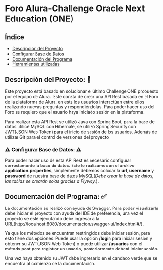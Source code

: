# Foro Alura-Challenge Oracle Next Education (ONE)
## Índice
- [Descripción del Proyecto](#descripción-del-proyecto-page_facing_up)
- [Configurar Base de Datos](#warning-configurar-base-de-datos-warning)
- [Documentación del Programa](#documentación-del-programa-white_check_mark)
- [Herramientas utilizadas](#hammer-herramientas-utilizadas-wrench)

## **Descripción del Proyecto:** :page_facing_up:
Este proyecto está basado en solucionar el último Challenge ONE propuesto por el equipo de Alura. 
Este consta de crear una API Rest basada en el Foro de la plataforma de Alura, en esta los usuarios interactúan entre ellos realizando nuevas preguntas y respondiéndolas.
Para poder hacer uso del Foro se requiero que el usuario haya iniciado sesión en la plataforma.

Para realizar esta API Rest se utilizó Java con Spring Boot, para la base de datos utilicé MySQL con Hibernate, se utilizó Spring Security con JWT(JSON Web Token) para el inicio de sesión de los usuarios. Además de utilizar Git para el control de versiones del proyecto.

### :warning: Configurar Base de Datos: :warning:
Para poder hacer uso de esta API Rest es necesario configurar correctamente la base de datos. Esto lo realizamos en el archivo **application.properties**, simplemente debemos colocar la **url**,  **username** y **password** de nuestra base de datos MySQL(*Debe crear la base de datos, las tablas se crearán solas gracias a Flyway.*).

## **Documentación del Programa:** :white_check_mark:
La documentación se realizó con ayuda de Swagger.
Para poder visualizarla debe iniciar el proyecto con ayuda del IDE de preferencia, una vez el proyecto se esté ejecutando debe ingresar a la URL(http://localhost:8080/documentacion/swagger-ui/index.html#/).

Ya que los métodos se encuentran restringidos debe iniciar sesión, para esto tiene dos opciones. Puede usar la opción **/login** para iniciar sesión y obtener su JWT(JSON Web Token) o puede utilizar **/usuarios** con el método post para registrar un usuario, posteriormente deberá iniciar sesión.



Una vez haya obtenido su JWT debe ingresarlo en el candado verde que se encuentra al comienzo de la documentación.




